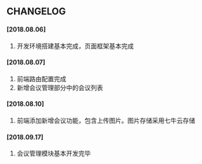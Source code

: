 ## CHANGELOG

#### [2018.08.06]
1. 开发环境搭建基本完成，页面框架基本完成

#### [2018.08.07]
1. 前端路由配置完成
2. 新增会议管理部分中的会议列表

#### [2018.08.10]
1. 前端添加新增会议功能，包含上传图片。图片存储采用七牛云存储

#### [2018.09.17]
1. 会议管理模块基本开发完毕
